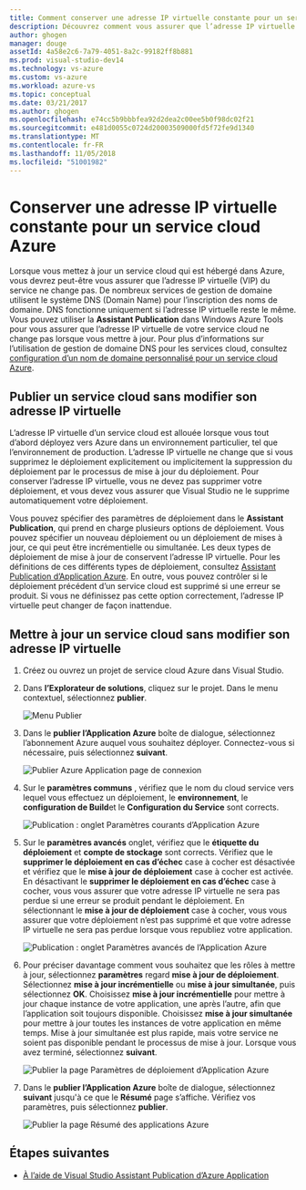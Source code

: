 ```yaml
---
title: Comment conserver une adresse IP virtuelle constante pour un service cloud Azure | Microsoft Docs
description: Découvrez comment vous assurer que l’adresse IP virtuelle (VIP) de votre service cloud Azure ne change pas.
author: ghogen
manager: douge
assetId: 4a58e2c6-7a79-4051-8a2c-99182ff8b881
ms.prod: visual-studio-dev14
ms.technology: vs-azure
ms.custom: vs-azure
ms.workload: azure-vs
ms.topic: conceptual
ms.date: 03/21/2017
ms.author: ghogen
ms.openlocfilehash: e74cc5b9bbbfea92d2dea2c00ee5b0f98dc02f21
ms.sourcegitcommit: e481d0055c0724d20003509000fd5f72fe9d1340
ms.translationtype: MT
ms.contentlocale: fr-FR
ms.lasthandoff: 11/05/2018
ms.locfileid: "51001982"
---
```

# <a name="retain-a-constant-virtual-ip-address-for-an-azure-cloud-service"></a>Conserver une adresse IP virtuelle constante pour un service cloud Azure
Lorsque vous mettez à jour un service cloud qui est hébergé dans Azure, vous devrez peut-être vous assurer que l’adresse IP virtuelle (VIP) du service ne change pas. De nombreux services de gestion de domaine utilisent le système DNS (Domain Name) pour l’inscription des noms de domaine. DNS fonctionne uniquement si l’adresse IP virtuelle reste le même. Vous pouvez utiliser la **Assistant Publication** dans Windows Azure Tools pour vous assurer que l’adresse IP virtuelle de votre service cloud ne change pas lorsque vous mettre à jour. Pour plus d’informations sur l’utilisation de gestion de domaine DNS pour les services cloud, consultez [configuration d’un nom de domaine personnalisé pour un service cloud Azure](/azure/cloud-services/cloud-services-custom-domain-name-portal).

## <a name="publish-a-cloud-service-without-changing-its-vip"></a>Publier un service cloud sans modifier son adresse IP virtuelle
L’adresse IP virtuelle d’un service cloud est allouée lorsque vous tout d’abord déployez vers Azure dans un environnement particulier, tel que l’environnement de production. L’adresse IP virtuelle ne change que si vous supprimez le déploiement explicitement ou implicitement la suppression du déploiement par le processus de mise à jour du déploiement. Pour conserver l’adresse IP virtuelle, vous ne devez pas supprimer votre déploiement, et vous devez vous assurer que Visual Studio ne le supprime automatiquement votre déploiement. 

Vous pouvez spécifier des paramètres de déploiement dans le **Assistant Publication**, qui prend en charge plusieurs options de déploiement. Vous pouvez spécifier un nouveau déploiement ou un déploiement de mises à jour, ce qui peut être incrémentielle ou simultanée. Les deux types de déploiement de mise à jour de conservent l’adresse IP virtuelle. Pour les définitions de ces différents types de déploiement, consultez [Assistant Publication d’Application Azure](vs-azure-tools-publish-azure-application-wizard.md). En outre, vous pouvez contrôler si le déploiement précédent d’un service cloud est supprimé si une erreur se produit. Si vous ne définissez pas cette option correctement, l’adresse IP virtuelle peut changer de façon inattendue.

## <a name="update-a-cloud-service-without-changing-its-vip"></a>Mettre à jour un service cloud sans modifier son adresse IP virtuelle
1. Créez ou ouvrez un projet de service cloud Azure dans Visual Studio. 

2. Dans **l’Explorateur de solutions**, cliquez sur le projet. Dans le menu contextuel, sélectionnez **publier**.

    ![Menu Publier](./media/vs-azure-tools-cloud-service-retain-a-constant-virtual-ip-address/solution-explorer-publish-menu.png)

3. Dans le **publier l’Application Azure** boîte de dialogue, sélectionnez l’abonnement Azure auquel vous souhaitez déployer. Connectez-vous si nécessaire, puis sélectionnez **suivant**.

    ![Publier Azure Application page de connexion](./media/vs-azure-tools-cloud-service-retain-a-constant-virtual-ip-address/azure-publish-signin.png)

4. Sur le **paramètres communs** , vérifiez que le nom du cloud service vers lequel vous effectuez un déploiement, le **environnement**, le **configuration de Build**et le **Configuration du Service** sont corrects.

    ![Publication : onglet Paramètres courants d’Application Azure](./media/vs-azure-tools-cloud-service-retain-a-constant-virtual-ip-address/azure-publish-common-settings.png)

5. Sur le **paramètres avancés** onglet, vérifiez que le **étiquette du déploiement** et **compte de stockage** sont corrects. Vérifiez que le **supprimer le déploiement en cas d’échec** case à cocher est désactivée et vérifiez que le **mise à jour de déploiement** case à cocher est activée. En désactivant le **supprimer le déploiement en cas d’échec** case à cocher, vous vous assurer que votre adresse IP virtuelle ne sera pas perdue si une erreur se produit pendant le déploiement. En sélectionnant le **mise à jour de déploiement** case à cocher, vous vous assurer que votre déploiement n’est pas supprimé et que votre adresse IP virtuelle ne sera pas perdue lorsque vous republiez votre application. 

    ![Publication : onglet Paramètres avancés de l’Application Azure](./media/vs-azure-tools-cloud-service-retain-a-constant-virtual-ip-address/azure-publish-advanced-settings.png)

6. Pour préciser davantage comment vous souhaitez que les rôles à mettre à jour, sélectionnez **paramètres** regard **mise à jour de déploiement**. Sélectionnez **mise à jour incrémentielle** ou **mise à jour simultanée**, puis sélectionnez **OK**. Choisissez **mise à jour incrémentielle** pour mettre à jour chaque instance de votre application, une après l’autre, afin que l’application soit toujours disponible. Choisissez **mise à jour simultanée** pour mettre à jour toutes les instances de votre application en même temps. Mise à jour simultanée est plus rapide, mais votre service ne soient pas disponible pendant le processus de mise à jour. Lorsque vous avez terminé, sélectionnez **suivant**.

    ![Publier la page Paramètres de déploiement d’Application Azure](./media/vs-azure-tools-cloud-service-retain-a-constant-virtual-ip-address/azure-publish-deployment-update-settings.png)

7. Dans le **publier l’Application Azure** boîte de dialogue, sélectionnez **suivant** jusqu'à ce que le **Résumé** page s’affiche. Vérifiez vos paramètres, puis sélectionnez **publier**.
   
    ![Publier la page Résumé des applications Azure](./media/vs-azure-tools-cloud-service-retain-a-constant-virtual-ip-address/azure-publish-summary.png)

## <a name="next-steps"></a>Étapes suivantes
- [À l’aide de Visual Studio Assistant Publication d’Azure Application](vs-azure-tools-publish-azure-application-wizard.md)


